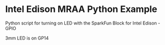 # Intel Edison MRAA Python Example

Python script for turning on LED with the SparkFun Block for Intel Edison - GPIO

3mm LED is on GP14
